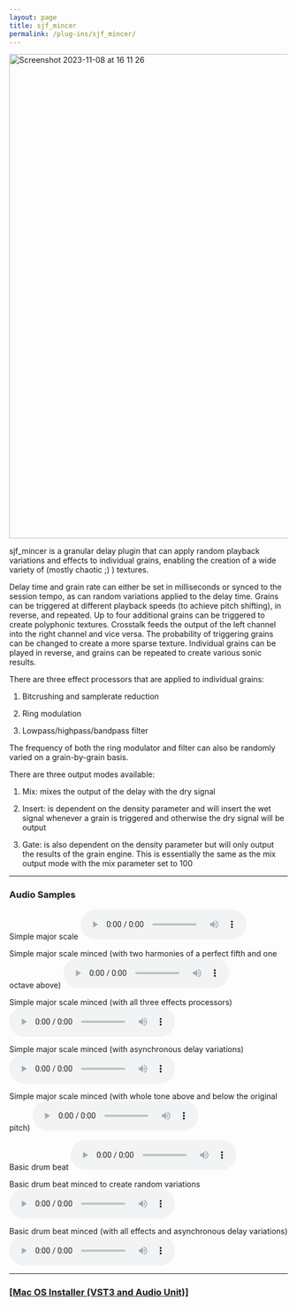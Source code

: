 ```yaml
---
layout: page
title: sjf_mincer
permalink: /plug-ins/sjf_mincer/
---
```

<img width="876" alt="Screenshot 2023-11-08 at 16 11 26" src="https://github.com/simohnf/simohnf.github.io/assets/12850558/2dd2b0ca-5938-4048-8ad3-d0e2724da8a6">


sjf_mincer is a granular delay plugin that can apply random playback variations and effects to individual grains, enabling the creation of a wide variety of (mostly chaotic ;) ) textures. 

Delay time and grain rate can either be set in milliseconds or synced to the session tempo, as can random variations applied to the delay time.
Grains can be triggered at different playback speeds (to achieve pitch shifting), in reverse, and repeated. 
Up to four additional grains can be triggered to create polyphonic textures.
Crosstalk feeds the output of the left channel into the right channel and vice versa.
The probability of triggering grains can be changed to create a more sparse texture.
Individual grains can be played in reverse, and grains can be repeated to create various sonic results.

There are three effect processors that are applied to individual grains:

1) Bitcrushing and samplerate reduction

2) Ring modulation

3) Lowpass/highpass/bandpass filter


The frequency of both the ring modulator and filter can also be randomly varied on a grain-by-grain basis.

There are three output modes available:

1) Mix: mixes the output of the delay with the dry signal

2) Insert: is dependent on the density parameter and will insert the wet signal whenever a grain is triggered and otherwise the dry signal will be output

3) Gate: is also dependent on the density parameter but will only output the results of the grain engine. This is essentially the same as the mix output mode with the mix parameter set to 100



---

### Audio Samples
Simple major scale
<audio controls>
<source src="/MP3s/majorScale [2023-11-08 162917].mp3" type="audio/mp3">
</audio>


Simple major scale minced (with two harmonies of a perfect fifth and one octave above)
<audio controls>
<source src="/MP3s/majorScaleMinced1.mp3" type="audio/mp3">
</audio>

Simple major scale minced (with all three effects processors)
<audio controls>
<source src="/MP3s/majorScaleMinced2.mp3" type="audio/mp3">
</audio>


Simple major scale minced (with asynchronous delay variations)
<audio controls>
<source src="/MP3s/majorScaleMined3.mp3" type="audio/mp3">
</audio>


Simple major scale minced (with whole tone above and below the original pitch)
<audio controls>
<source src="/MP3s/scaleMinced.mp3" type="audio/mp3">
</audio>





Basic drum beat
<audio controls>
<source src="/MP3s/DrumBeat.mp3" type="audio/mp3">
</audio>


Basic drum beat minced to create random variations
<audio controls>
<source src="/MP3s/drumBeatMinced1.mp3" type="audio/mp3">
</audio>

Basic drum beat minced (with all effects and asynchronous delay variations)
<audio controls>
<source src="/MP3s/drumBeatMinced2.mp3" type="audio/mp3">
</audio>

---


### [[Mac OS Installer (VST3 and Audio Unit)]](https://drive.google.com/file/d/1efOEqh4wgEyUMW7A5eY9BZ_-RFV2pIR6/view)

